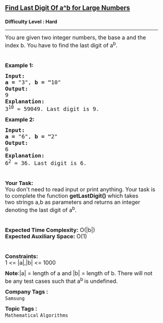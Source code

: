 <h2><a href="https://www.geeksforgeeks.org/problems/find-last-digit-of-ab-for-large-numbers1936/1?page=3&difficulty=Hard&status=unsolved&sortBy=submissions">Find Last Digit Of a^b for Large Numbers</a></h2><h3>Difficulty Level : Hard</h3><hr><div class="problems_problem_content__Xm_eO"><p><span style="font-size: 18px;">You are given two integer numbers, the base a and the index b. You have to find the last digit of a<sup>b</sup>.</span></p>
<p>&nbsp;</p>
<p><span style="font-size: 18px;"><strong>Example 1:</strong></span></p>
<pre><span style="font-size: 18px;"><strong>Input:</strong></span>
<span style="font-size: 18px;"><strong>a = </strong>"3", <strong>b = "</strong>10"</span>
<span style="font-size: 18px;"><strong>Output:</strong></span>
<span style="font-size: 18px;">9</span>
<span style="font-size: 18px;"><strong>Explanation:</strong></span>
<span style="font-size: 18px;">3<sup>10</sup> = 59049. Last digit is 9.</span></pre>
<p><span style="font-size: 18px;"><strong>Example 2:</strong></span></p>
<pre><span style="font-size: 18px;"><strong>Input:</strong></span>
<span style="font-size: 18px;"><strong>a = </strong>"6", <strong>b = "</strong>2"</span>
<span style="font-size: 18px;"><strong>Output:</strong></span>
<span style="font-size: 18px;">6</span>
<span style="font-size: 18px;"><strong>Explanation:</strong></span>
<span style="font-size: 18px;">6<sup>2</sup> = 36. Last digit is 6.</span></pre>
<p>&nbsp;</p>
<p><span style="font-size: 18px;"><strong>Your Task:</strong><br>You don't need to read input or print anything. Your task is to complete the function <strong>getLastDigit()</strong> which takes two&nbsp;strings&nbsp;a,b as parameters&nbsp;and returns an integer denoting the last digit of a<sup>b</sup>.</span></p>
<p>&nbsp;</p>
<p><span style="font-size: 18px;"><strong>Expected Time Complexity:</strong> O(|b|)<br><strong>Expected Auxiliary Space:</strong> O(1)</span></p>
<p>&nbsp;</p>
<p><span style="font-size: 18px;"><strong>Constraints:</strong></span><br><span style="font-size: 18px;">1 &lt;= |a|,|b|&nbsp;&lt;= 1000</span></p>
<p><span style="font-size: 18px;"><strong>Note</strong>:|a| = length of a and |b| = length of b.&nbsp;There will not be any test cases such that&nbsp;a<sup>b&nbsp;</sup>is undefined.</span></p></div><p><span style=font-size:18px><strong>Company Tags : </strong><br><code>Samsung</code>&nbsp;<br><p><span style=font-size:18px><strong>Topic Tags : </strong><br><code>Mathematical</code>&nbsp;<code>Algorithms</code>&nbsp;